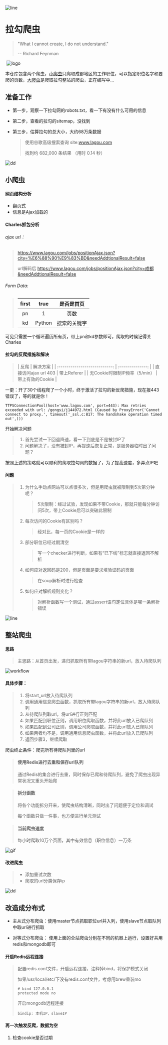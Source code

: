 ![line](https://github.com/huangke19/LagouSpider/raw/master/lines/bird.jpg)

# 拉勾爬虫

> "What I cannot create, I do not understand."
>
> -- Richard Feynman

​	![logo](https://github.com/huangke19/LagouSpider/raw/master/lines/logo.jpg)

本仓库包含两个爬虫，[小爬虫](https://github.com/huangke19/LagouSpider/blob/master/lagou_index.py)只爬取成都地区的工作职位，可以指定职位名字和要爬的页数，[大爬虫](https://github.com/huangke19/LagouSpider/blob/master/lagou_whole_site.py)是爬取拉勾整站的爬虫，正在编写中...





## 准备工作

- 第一步，观察一下拉勾网的robots.txt，看一下有没有什么可用的信息

- 第二步，查看的拉勾的sitemap，没找到

- 第三步，估算拉勾的总大小，大约68万条数据

  > 使用谷歌高级搜索查询 site:www.lagou.com
  >
  > 找到约 682,000 条结果 （用时 0.14 秒） 



![dd](https://github.com/huangke19/LagouSpider/raw/master/lines/bird.jpg)



## 小爬虫


#### 网页结构分析

- 翻页式
- 信息是Ajax加载的



#### Charles抓包分析

###### ajax url：

> https://www.lagou.com/jobs/positionAjax.json?city=%E6%88%90%E9%83%BD&needAddtionalResult=false
>
> url解码后 https://www.lagou.com/jobs/positionAjax.json?city=成都&needAddtionalResult=false

###### Form Data:

> | first |  true  |  是否是首页  |
> | :---: | :----: | :----------: |
> |  pn   |   1    |     页数     |
> |  kd   | Python | 搜索的关键字 |


可见只需要一个循环遍历所有页，带上pn和kd参数即可，爬取的时候记得关Charles



#### 拉勾的反爬措施和解决

>|             反爬              |     解决方案     |
| :---------------------------: | :--------------: |
|     直接访问ajax url 403      |   带上Referer    |
| 无Cookie时限制IP频率（5/min） | 带上有效的Cookie |



一更：开了30个线程爬了一个小时，终于激活了拉勾的新反爬措施，现在报443错误了，等的就是你！

```
TTPSConnectionPool(host='www.lagou.com', port=443): Max retries exceeded with url: /gongsi/j144972.html (Caused by ProxyError('Cannot connect to proxy.', timeout('_ssl.c:817: The handshake operation timed out',)))
```

开始解决问题

> 1. 首先尝试一下回退降速，看一下到底是不是被封IP了
> 2. 问题解决了，没有被封IP，再提速后恢复正常，是服务器临时出了问题？
>

按照上述的策略就可以顺利的爬取拉勾网的数据了，为了提高速度，多弄点IP吧



#### 问题

> 1. 为什么手动点网站可以点很多次，但是用爬虫就被限制到5次第分钟呢？
>
>    > 5次限制：经过试验，发现如果不带Cookie，那就只能每分钟访问5次，带上Cookie后可以突破此限制
>
> 2. 每次访问的Cookie有区别吗？
>
>    > 经对比，每一页的Cookie是一样的
>
> 3. 部分职位已经过期清空
>
>    > 写一个checker进行判断，如果有“已下线”标志就直接返回不解析
>
> 4. 如何应对返回码是200，但是页面是要求填验证码的页面
>
>    > 在soup解析时进行检查
>
> 5. 如何应对解析规则变化？
>
>    > 对解析函数写一个测试，通过assert语句定位具体是哪一条解析错误
>





![line](https://github.com/huangke19/LagouSpider/raw/master/lines/bird.jpg)

## 整站爬虫



#### 思路

> 主思路：从首页出发，递归抓取所有带lagou字符串的新url，放入待爬队列
>

![workflow](https://github.com/huangke19/LagouSpider/raw/master/workflow.jpg)

#### 具体步骤：

> 1. 将start_url放入待爬队列
> 2. 调用通用信息爬虫函数，抓取所有带lagou字符串的新url，放入待爬队列
> 3. 从待爬队列取url，将url进行正则匹配
> 4. 如果匹配到职位正则，调用职位爬取函数，并将此url放入已爬队列
> 5. 如果匹配到公司正则，调用公司爬取函数，并将此url放入已爬队列
> 6. 如果两者均不是，调用通用信息爬虫函数，并将此url放入已爬队列
> 7. 返回步骤3，继续爬取
>

爬虫终止条件：爬完所有待爬队列里的url



> #### 使用Redis进行去重和保存url队列
>
> 通过Redis的集合进行去重，同时保存已爬和待爬队列，避免了爬虫出现异常状况又重头开始爬
>



> #### 拆分函数
>
> 将各个功能拆分开来，使爬虫结构清晰，同时出了问题便于定位和调试
>
> 每个函数只做一件事，也方便进行单元测试
>



> #### 当前爬虫速度
>
> 每小时爬取10万个页面，其中有效信息（职位信息）一万条
>



![gif](https://github.com/huangke19/LagouSpider/raw/master/gif.gif)



#### 改进爬虫

> - 添加重试次数
> - 爬取的url分类保存ip
>





![dd](https://github.com/huangke19/LagouSpider/raw/master/lines/bird.jpg)





## 改造成分布式

- 主从式分布爬虫：使用master节点抓取职位url并入列，使用slave节点取队列中取url进行抓取

- 对等式分布爬虫： 使用上面的全站爬虫分别在不同的机器上运行，设置好共用redis和mongodb即可




#### 开启Redis远程连接

> 配置redis.conf文件，开启远程连接，注释掉bind，将保护模式关闭
>
> 如果/usr/local/etc/下没有redis.conf文件，考虑用brew重装mo
>
> ```
> # bind 127.0.0.1 
> protected mode no
> ```
>
> 开启mongodb远程连接
>
> ```
> bindip: 本机IP，slaveIP
> ```
>



#### 再一次触发反爬，数据为空

1. 检查cookie是否过期